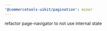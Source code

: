 ```yaml
---
'@commercetools-uikit/pagination': minor
---
```


refactor page-navigator to not use internal state
